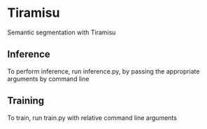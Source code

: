 # Tiramisu
Semantic segmentation with Tiramisu

## Inference
To perform inference, run inference.py, by passing the appropriate arguments by command line

## Training
To train, run train.py with relative command line arguments
